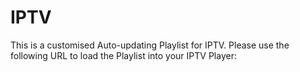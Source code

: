 # IPTV

This is a customised Auto-updating Playlist for IPTV. Please use the following URL to load the Playlist into your IPTV Player:
